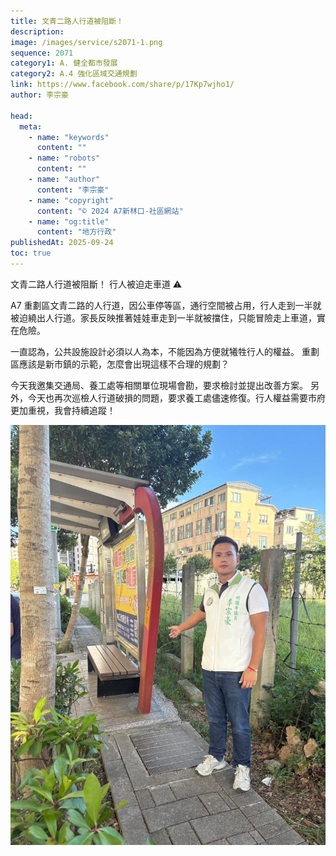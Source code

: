 ```yaml
---
title: 文青二路人行道被阻斷！
description:
image: /images/service/s2071-1.png
sequence: 2071
category1: A. 健全都市發展
category2: A.4 強化區域交通規劃
link: https://www.facebook.com/share/p/17Kp7wjho1/
author: 李宗豪

head:
  meta:
    - name: "keywords"
      content: ""
    - name: "robots"
      content: ""
    - name: "author"
      content: "李宗豪"
    - name: "copyright"
      content: "© 2024 A7新林口-社區網站"
    - name: "og:title"
      content: "地方行政"
publishedAt: 2025-09-24
toc: true
---
```


文青二路人行道被阻斷！
行人被迫走車道 ⚠️

A7 重劃區文青二路的人行道，因公車停等區，通行空間被占用，行人走到一半就被迫繞出人行道。家長反映推著娃娃車走到一半就被擋住，只能冒險走上車道，實在危險。

一直認為，公共設施設計必須以人為本，不能因為方便就犧牲行人的權益。
重劃區應該是新市鎮的示範，怎麼會出現這樣不合理的規劃？

今天我邀集交通局、養工處等相關單位現場會勘，要求檢討並提出改善方案。
另外，今天也再次巡檢人行道破損的問題，要求養工處儘速修復。行人權益需要市府更加重視，我會持續追蹤！

![s2071-1.png](/images/service/s2071-1.png)
